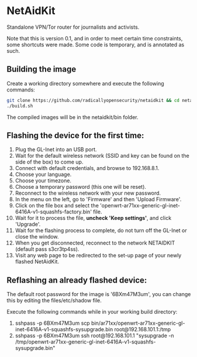 NetAidKit
====

Standalone VPN/Tor router for journalists and activists.

Note that this is version 0.1, and in order to meet certain time constraints, 
some shortcuts were made. Some code is temporary, and is annotated as such.


Building the image
----

Create a working directory somewhere and execute the following commands:

```bash
git clone https://github.com/radicallyopensecurity/netaidkit && cd netaidkit
./build.sh
```

The compiled images will be in the netaidkit/bin folder.

Flashing the device for the first time:
----

<ol>
    <li>Plug the GL-Inet into an USB port.</li>
    <li>Wait for the default wireless network (SSID and key can be found on the side of the box) to come up.</li>
    <li>Connect with default credentials, and browse to 192.168.8.1.</li>
    <li>Choose your language.</li>
    <li>Choose your timezone.</li>
    <li>Choose a temporary password (this one will be reset).</li>
    <li>Reconnect to the wireless network with your new password.</li>
    <li>In the menu on the left, go to 'Firmware' and then 'Upload Firmware'.</li>
    <li>Click on the file box and select the 'openwrt-ar71xx-generic-gl-inet-6416A-v1-squashfs-factory.bin' file.</li>
    <li>Wait for it to process the file, <b>uncheck 'Keep settings'</b>, and click 'Upgrade'.</li>
    <li>Wait for the flashing process to complete, do not turn off the GL-Inet or close the window.</li>
    <li>When you get disconnected, reconnect to the network NETAIDKIT (default pass s3cr3tp4ss).</li>
    <li>Visit any web page to be redirected to the set-up page of your newly flashed NetAidKit.</li>
</ol>


Reflashing an already flashed device:
----

The default root password for the image is '6BXm47M3um', 
you can change this by editing the files/etc/shadow file.

Execute the following commands while in your working build directory:

<ol>
    <li>sshpass -p 6BXm47M3um scp bin/ar71xx/openwrt-ar71xx-generic-gl-inet-6416A-v1-squashfs-sysupgrade.bin root@192.168.101.1:/tmp</li>
    <li>sshpass -p 6BXm47M3um ssh root@192.168.101.1 "sysupgrade -n /tmp/openwrt-ar71xx-generic-gl-inet-6416A-v1-squashfs-sysupgrade.bin"</li>
</ol>

